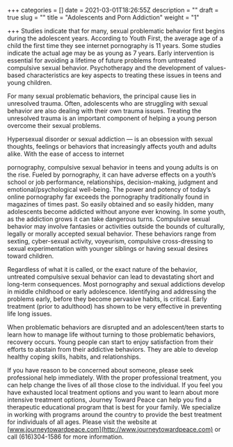 +++
categories = []
date = 2021-03-01T18:26:55Z
description = ""
draft = true
slug = ""
title = "Adolescents and Porn Addiction"
weight = "1"

+++
Studies indicate that for many, sexual problematic behavior first begins during the adolescent years. According to Youth First, the average age of a child the first time they see internet pornography is 11 years. Some studies indicate the actual age may be as young as 7 years. Early intervention is essential for avoiding a lifetime of future problems from untreated compulsive sexual behavior. Psychotherapy and the development of values-based characteristics are key aspects to treating these issues in teens and young children.

For many sexual problematic behaviors, the principal cause lies in unresolved trauma. Often, adolescents who are struggling with sexual behavior are also dealing with their own trauma issues. Treating the unresolved trauma is an important component of helping a young person overcome their sexual problems.

Hypersexual disorder or sexual addiction — is an obsession with sexual thoughts, feelings or behaviors that increasingly affects youth and adults alike. With the ease of access to internet

pornography, compulsive sexual behavior in teens and young adults is on the rise. Fueled by pornography, it can have adverse effects on a youth’s school or job performance, relationships, decision-making, judgment and emotional/psychological well-being. The power and potency of today’s online pornography far exceeds the pornography traditionally found in magazines of times past. So easily obtained and so easily hidden, many adolescents become addicted without anyone ever knowing. In some youth, as the addiction grows it can take dangerous turns. Compulsive sexual behavior may involve fantasies or activities outside the bounds of culturally, legally or morally accepted sexual behavior. These behaviors range from sexting, cyber-sexual activity, voyeurism, compulsive cross-dressing to sexual experimentation with younger siblings or having sexual desires toward children.

Regardless of what it is called, or the exact nature of the behavior, untreated compulsive sexual behavior can lead to devastating short and long-term consequences. Most pornography and sexual addictions develop in middle childhood or early adolescence. Identifying and addressing the problems early, before they become pervasive habits, is critical. Early treatment (prior to adulthood) has shown to be very effective in preventing life long issues.

When problematic behaviors are disrupted and an adolescent/teen starts to learn how to manage life without turning to those problematic behaviors, recovery occurs. Young people can start to enjoy satisfaction from their efforts to abstain from their addictive behaviors. They are able to develop healthy coping skills, habits, and relationships.

  
If you have reason to be concerned about someone, please seek professional help immediately. With the proper professional treatment, you can help change the lives of all those close to the individual. If you feel you have exhausted local treatment options and you want to learn about more intensive treatment options, Journey Toward Peace can help you find a therapeutic educational program that is best for your family. We specialize in working with programs around the country to provide the best treatment for individuals of all ages. Please visit the website at [www.journeytowardpeace.com](http://www.journeytowardpeace.com) or call (616)304-1586 for more information.